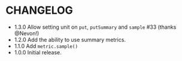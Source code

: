 CHANGELOG
=====
* 1.3.0 Allow setting unit on `put`, `putSummary` and `sample` #33 (thanks @Nevon!)
* 1.2.0 Add the ability to use summary metrics.
* 1.1.0 Add `metric.sample()`
* 1.0.0 Initial release.
